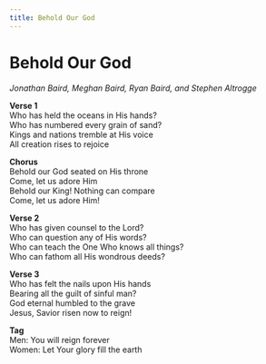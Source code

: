 ```yaml
---
title: Behold Our God
---
```


# Behold Our God

_Jonathan Baird, Meghan Baird, Ryan Baird, and Stephen Altrogge_

**Verse 1**  
Who has held the oceans in His hands?  
Who has numbered every grain of sand?  
Kings and nations tremble at His voice  
All creation rises to rejoice  

**Chorus**  
Behold our God seated on His throne  
Come, let us adore Him  
Behold our King! Nothing can compare  
Come, let us adore Him!

**Verse 2**  
Who has given counsel to the Lord?  
Who can question any of His words?  
Who can teach the One Who knows all things?  
Who can fathom all His wondrous deeds?  

**Verse 3**  
Who has felt the nails upon His hands  
Bearing all the guilt of sinful man?  
God eternal humbled to the grave  
Jesus, Savior risen now to reign!

**Tag**   
Men: You will reign forever  
Women: Let Your glory fill the earth